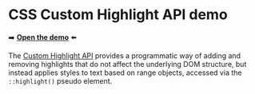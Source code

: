# CSS Custom Highlight API demo

➡️ **[Open the demo](https://microsoftedge.github.io/Demos/custom-highlight-api/)** ⬅️

The [Custom Highlight API](https://www.w3.org/TR/css-highlight-api-1/) provides a programmatic way of adding and removing highlights that do not affect the underlying DOM structure, but instead applies styles to text based on range objects, accessed via the `::highlight()` pseudo element.
